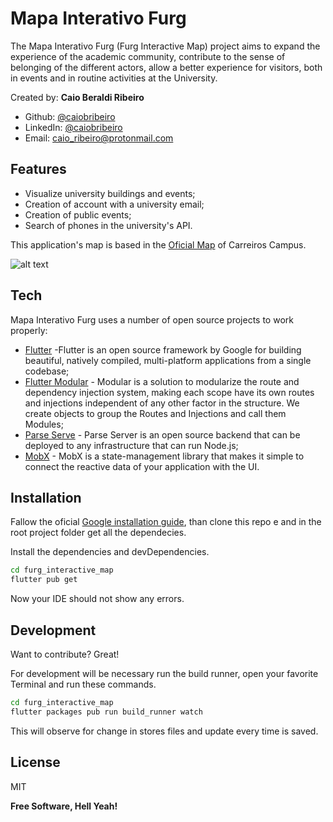 # Mapa Interativo Furg


The Mapa Interativo Furg (Furg Interactive Map) project aims to expand the experience of the academic community, contribute to the sense of belonging of the different actors, allow a better experience for visitors, both in events and in routine activities at the University.

Created by: **Caio Beraldi Ribeiro**

* Github: [@caiobribeiro](https://github.com/caiobribeiro)
* LinkedIn: [@caiobribeiro](http:\/\/linkedin.com\/in\/caiobribeiro)
* Email: caio_ribeiro@protonmail.com

## Features

- Visualize university buildings and events; 
- Creation of account with a university email; 
- Creation of public events; 
- Search of phones in the university's API.

This application's map is based in the [Oficial Map] of Carreiros Campus.

![alt text](https://proinfra.furg.br/images/FILES/Mapa_carreiros.jpg)



## Tech

Mapa Interativo Furg uses a number of open source projects to work properly:

- [Flutter] -Flutter is an open source framework by Google for building beautiful, natively compiled, multi-platform applications from a single codebase;
- [Flutter Modular] - Modular is a solution to modularize the route and dependency injection system, making each scope have its own routes and injections independent of any other factor in the structure. We create objects to group the Routes and Injections and call them Modules;
- [Parse Serve] - Parse Server is an open source backend that can be deployed to any infrastructure that can run Node.js;
- [MobX] - MobX is a state-management library that makes it simple to connect the reactive data of your application with the UI.


## Installation

Fallow the oficial [Google installation guide], than clone this repo e and in the root project folder get all the dependecies.

Install the dependencies and devDependencies.

```sh
cd furg_interactive_map
flutter pub get
```

Now your IDE should not show any errors.




## Development

Want to contribute? Great! 

For development will be necessary run the build runner, open your favorite Terminal and run these commands.

```sh
cd furg_interactive_map
flutter packages pub run build_runner watch
```

This will observe for change in stores files and update every time is saved.

## License

MIT

**Free Software, Hell Yeah!**

[//]: # (These are reference links used in the body of this note and get stripped out when the markdown processor does its job. There is no need to format nicely because it shouldn't be seen. Thanks SO - http://stackoverflow.com/questions/4823468/store-comments-in-markdown-syntax)

[Oficial Map]: <https://proinfra.furg.br/mapa-do-campus.html>
[Flutter]: <https://flutter.dev/>
[Flutter Modular]: <https://modular.flutterando.com.br/docs/flutter_modular/start/>
[Parse Serve]: <https://parseplatform.org/>
[MobX]: <https://pub.dev/packages/mobx> 
[Google installation guide]: <https://docs.flutter.dev/get-started/install>

